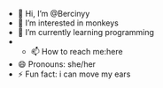 - 👋 Hi, I’m @Bercinyy
- 👀 I’m interested in monkeys
- 🌱 I’m currently learning programming
- - 📫 How to reach me:here
- 😄 Pronouns: she/her
- ⚡ Fun fact: i can move my ears 

<!---
Bercinyy/Bercinyy is a ✨ special ✨ repository because its `README.md` (this file) appears on your GitHub profile.
You can click the Preview link to take a look at your changes.
--->
